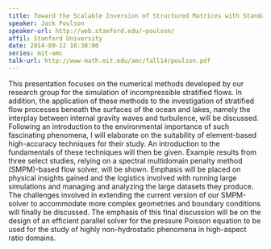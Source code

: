 ```yaml
---
title: Toward the Scalable Inversion of Structured Matrices with Standard Admissibility Conditions
speaker: Jack Poulson 
speaker-url: http://web.stanford.edu/~poulson/
affil: Stanford University
date: 2014-09-22 16:30:00
series: mit-amc
talk-url: http://www-math.mit.edu/amc/fall14/poulson.pdf
---
```


This presentation focuses on the numerical methods developed by our research
group for the simulation of incompressible stratified flows. In addition, the
application of these methods to the investigation of stratified flow processes
beneath the surfaces of the ocean and lakes, namely the interplay between
internal gravity waves and turbulence, will be discussed. Following an
introduction to the environmental importance of such fascinating phenomena, I
will elaborate on the suitability of element-based high-accuracy techniques for
their study. An introduction to the fundamentals of these techniques will then
be given. Example results from three select studies, relying on a spectral
multidomain penalty method (SMPM)-based flow solver, will be shown. Emphasis
will be placed on physical insights gained and the logistics involved with
running large simulations and managing and analyzing the large datasets they
produce. The challenges involved in extending the current version of our
SMPM-solver to accommodate more complex geometries and boundary conditions will
finally be discussed. The emphasis of this final discussion will be on the
design of an efficient parallel solver for the pressure Poisson equation to be
used for the study of highly non-hydrostatic phenomena in high-aspect ratio
domains.
